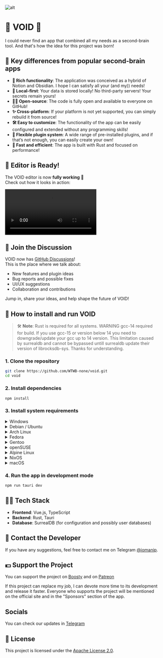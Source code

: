![alt](https://github.com/WTWB-none/void/blob/main/src-tauri/icons/128x128@2x.png?raw=true)
# 🧠 VOID 🧠

I could never find an app that combined all my needs as a second-brain tool. And that's how the idea for this project was born!

## 🔑 Key differences from popular second-brain apps

* **🔮 Rich functionality**: The application was conceived as a hybrid of Notion and Obsidian. I hope I can satisfy all your (and my)) needs!
* **🔐 Local-first**: Your data is stored locally! No third-party servers! Your secrets remain yours!
* **⚓️‍💥 Open-source**: The code is fully open and available to everyone on GitHub!
* **✨ Cross-platform**: If your platform is not yet supported, you can simply rebuild it from source!
* **🛠️ Easy to customize**: The functionality of the app can be easily configured and extended without any programming skills!
* **💪 Flexible plugin system**: A wide range of pre-installed plugins, and if that’s not enough, you can easily create your own!
* **🚀 Fast and efficient**: The app is built with Rust and focused on performance!

## 🚀 Editor is Ready!

The VOID editor is now **fully working** 🎉  
Check out how it looks in action:

![VOID Editor Demo](https://github.com/WTWB-none/void/blob/main/src/assets/editor.mp4?raw=true)

## 💬 Join the Discussion

VOID now has [GitHub Discussions](https://github.com/WTWB-none/void/discussions)!  
This is the place where we talk about:

-  New features and plugin ideas  
-  Bug reports and possible fixes  
-  UI/UX suggestions  
-  Collaboration and contributions  

Jump in, share your ideas, and help shape the future of VOID!

## 📝 How to install and run VOID

> 🛠 **Note**: Rust is required for all systems. 
> WARNING gcc-14 required for build. If you use gcc-15 or version below 14 you need to downgrade/update your gcc up to 14 version. This limitation caused by surrealdb and cannot be bypassed untill surrealdb update their version of librocksdb-sys. Thanks for understanding.

### 1. Clone the repository

```bash
git clone https://github.com/WTWB-none/void.git
cd void
```

### 2. Install dependencies

```bash
npm install
```

### 3. Install system requirements

<details>
<summary>Windows</summary>

* Microsoft C++ Build Tools
* WebView2
* Node.js

</details>

<details>
<summary>Debian / Ubuntu</summary>

```bash
sudo apt update
sudo apt install libwebkit2gtk-4.1-dev \
  build-essential \
  curl \
  wget \
  file \
  libxdo-dev \
  libssl-dev \
  libayatana-appindicator3-dev \
  librsvg2-dev
```

</details>

<details>
<summary>Arch Linux</summary>

```bash
sudo pacman -Syu
sudo pacman -S --needed \
  webkit2gtk-4.1 \
  base-devel \
  curl \
  wget \
  file \
  openssl \
  appmenu-gtk-module \
  libappindicator-gtk3 \
  librsvg \
  xdotool
```

</details>

<details>
<summary>Fedora</summary>

```bash
sudo dnf check-update
sudo dnf install webkit2gtk4.1-devel \
  openssl-devel \
  curl \
  wget \
  file \
  libappindicator-gtk3-devel \
  librsvg2-devel \
  libxdo-devel
sudo dnf group install "c-development"
```

</details>

<details>
<summary>Gentoo</summary>

```bash
sudo emerge --ask \
  net-libs/webkit-gtk:4.1 \
  dev-libs/libappindicator \
  net-misc/curl \
  net-misc/wget \
  sys-apps/file
```

</details>

<details>
<summary>openSUSE</summary>

```bash
sudo zypper up
sudo zypper in webkit2gtk3-devel \
  libopenssl-devel \
  curl \
  wget \
  file \
  libappindicator3-1 \
  librsvg-devel
sudo zypper in -t pattern devel_basis
```

</details>

<details>
<summary>Alpine Linux</summary>

```bash
sudo apk add \
  build-base \
  webkit2gtk \
  curl \
  wget \
  file \
  openssl \
  libayatana-appindicator-dev \
  librsvg
```

</details>

<details>
<summary>NixOS</summary>

```nix
# shell.nix
let
  pkgs = import <nixpkgs> { };
in
pkgs.mkShell {
  nativeBuildInputs = with pkgs; [
    pkg-config
    gobject-introspection
    cargo
    cargo-tauri
    nodejs
  ];

  buildInputs = with pkgs; [
    at-spi2-atk
    atkmm
    cairo
    gdk-pixbuf
    glib
    gtk3
    harfbuzz
    librsvg
    libsoup_3
    pango
    webkitgtk_4_1
    openssl
    gcc
    llvmPackages.clang
    zlib
    bzip2
    lz4
    zstd
    rocksdb
  ];

  LIBCLANG_PATH="${pkgs.libclang.lib}/lib";

  ROCKSDB_LIB_DIR="${pkgs.rocksdb}/lib";
  ROCKSDB_INCLUDE_DIR="${pkgs.rocksdb}/include";
  ROCKSDB_LINK_TYPE="static";
}
```

</details>

<details>
<summary>macOS</summary>

* Xcode (via App Store or Xcode Command Line Tools)

</details>

### 4. Run the app in development mode

```bash
npm run tauri dev
```

## 👨‍💻 Tech Stack

* **Frontend**: Vue.js, TypeScript
* **Backend**: Rust, Tauri
* **Database**: SurrealDB (for configuration and possibly user databases)


## 📝 Contact the Developer

If you have any suggestions, feel free to contact me on Telegram [@iomanip](https://t.me/GhostOfTranshumanist).

## 💵 Support the Project

You can support the project on [Boosty](https://boosty.to/void_project) and on [Patreon](https://patreon.com/c/transhuman1st)

If this project can replace my job, I can devote more time to its development and release it faster.
Everyone who supports the project will be mentioned on the official site and in the "Sponsors" section of the app.


## Socials
You can check our updates in 
[Telegram](https://t.me/void_project_tg)


## 📄 License

This project is licensed under the [Apache License 2.0](./LICENSE).
